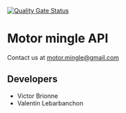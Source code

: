 [![Quality Gate Status](https://sonarcloud.io/api/project_badges/measure?project=MotorMingle_API&metric=alert_status)](https://sonarcloud.io/summary/new_code?id=MotorMingle_API)

# Motor mingle API

Contact us at [motor.mingle@gmail.com](mailto:motor.mingle@gmail.com)

## Developers
- Victor Brionne
- Valentin Lebarbanchon
